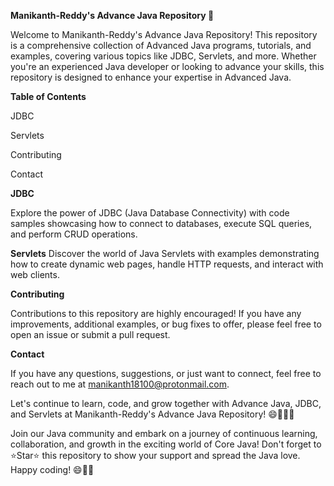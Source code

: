 **Manikanth-Reddy's Advance Java Repository 🚀**

Welcome to Manikanth-Reddy's Advance Java Repository! This repository is a comprehensive collection of Advanced Java programs, tutorials, and examples, covering various topics like JDBC, Servlets, and more. Whether you're an experienced Java developer or looking to advance your skills, this repository is designed to enhance your expertise in Advanced Java.

**Table of Contents**

JDBC

Servlets

Contributing

Contact

**JDBC**

Explore the power of JDBC (Java Database Connectivity) with code samples showcasing how to connect to databases, execute SQL queries, and perform CRUD operations.

**Servlets**
Discover the world of Java Servlets with examples demonstrating how to create dynamic web pages, handle HTTP requests, and interact with web clients.

**Contributing**

Contributions to this repository are highly encouraged! If you have any improvements, additional examples, or bug fixes to offer, please feel free to open an issue or submit a pull request.

**Contact**

If you have any questions, suggestions, or just want to connect, feel free to reach out to me at manikanth18100@protonmail.com.

Let's continue to learn, code, and grow together with Advance Java, JDBC, and Servlets at Manikanth-Reddy's Advance Java Repository! 😄🌟👨‍💻

Join our Java community and embark on a journey of continuous learning, collaboration, and growth in the exciting world of Core Java! Don't forget to ⭐️Star⭐️ this repository to show your support and spread the Java love. Happy coding! 😄👨‍💻
